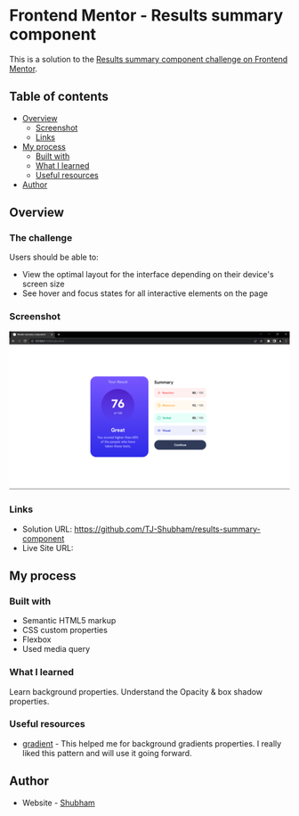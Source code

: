 # Frontend Mentor - Results summary component

This is a solution to the [Results summary component challenge on Frontend Mentor](https://www.frontendmentor.io/challenges/results-summary-component-CE_K6s0maV).

## Table of contents

- [Overview](#overview)
  - [Screenshot](#screenshot)
  - [Links](#links)
- [My process](#my-process)
  - [Built with](#built-with)
  - [What I learned](#what-i-learned)
  - [Useful resources](#useful-resources)
- [Author](#author)


## Overview

### The challenge

Users should be able to:

- View the optimal layout for the interface depending on their device's screen size
- See hover and focus states for all interactive elements on the page

### Screenshot

![](./assets/images/component-screenshot.png)


### Links

- Solution URL:  https://github.com/TJ-Shubham/results-summary-component
- Live Site URL: 

## My process

### Built with

- Semantic HTML5 markup
- CSS custom properties
- Flexbox
- Used media query


### What I learned

Learn background properties. Understand the Opacity & box shadow properties.


### Useful resources

- [gradient](https://css-tricks.com/css3-gradients/) - This helped me for background gradients properties. I really liked this pattern and will use it going forward.


## Author

- Website - [Shubham](https://github.com/TJ-Shubham)

